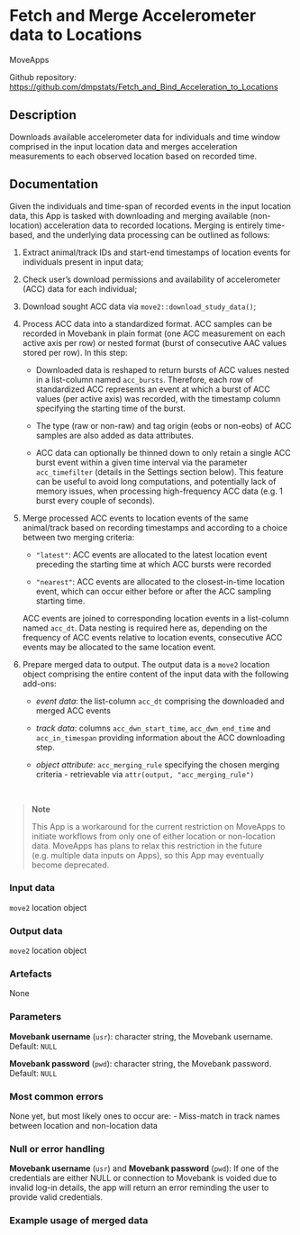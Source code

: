 
# Fetch and Merge Accelerometer data to Locations

MoveApps

Github repository:
<https://github.com/dmpstats/Fetch_and_Bind_Acceleration_to_Locations>

## Description

Downloads available accelerometer data for individuals and time window
comprised in the input location data and merges acceleration
measurements to each observed location based on recorded time.

## Documentation

Given the individuals and time-span of recorded events in the input
location data, this App is tasked with downloading and merging available
(non-location) acceleration data to recorded locations. Merging is
entirely time-based, and the underlying data processing can be outlined
as follows:

1.  Extract animal/track IDs and start-end timestamps of location events
    for individuals present in input data;

2.  Check user’s download permissions and availability of accelerometer
    (ACC) data for each individual;

3.  Download sought ACC data via `move2::download_study_data()`;

4.  Process ACC data into a standardized format. ACC samples can be
    recorded in Movebank in plain format (one ACC measurement on each
    active axis per row) or nested format (burst of consecutive AAC
    values stored per row). In this step:

    - Downloaded data is reshaped to return bursts of ACC values nested
      in a list-column named `acc_bursts`. Therefore, each row of
      standardized ACC represents an event at which a burst of ACC
      values (per active axis) was recorded, with the timestamp column
      specifying the starting time of the burst.

    - The type (raw or non-raw) and tag origin (eobs or non-eobs) of ACC
      samples are also added as data attributes.

    - ACC data can optionally be thinned down to only retain a single
      ACC burst event within a given time interval via the parameter
      `acc_timefilter` (details in the Settings section below). This
      feature can be useful to avoid long computations, and potentially
      lack of memory issues, when processing high-frequency ACC data
      (e.g. 1 burst every couple of seconds).

5.  Merge processed ACC events to location events of the same
    animal/track based on recording timestamps and according to a choice
    between two merging criteria:

    - `"latest"`: ACC events are allocated to the latest location event
      preceding the starting time at which ACC bursts were recorded

    - `"nearest"`: ACC events are allocated to the closest-in-time
      location event, which can occur either before or after the ACC
      sampling starting time.

    ACC events are joined to corresponding location events in a
    list-column named `acc_dt`. Data nesting is required here as,
    depending on the frequency of ACC events relative to location
    events, consecutive ACC events may be allocated to the same location
    event.

6.  Prepare merged data to output. The output data is a `move2` location
    object comprising the entire content of the input data with the
    following add-ons:

    - *event data*: the list-column `acc_dt` comprising the downloaded
      and merged ACC events

    - *track data*: columns `acc_dwn_start_time`, `acc_dwn_end_time` and
      `acc_in_timespan` providing information about the ACC downloading
      step.

    - *object attribute*: `acc_merging_rule` specifying the chosen
      merging criteria - retrievable via
      `attr(output, "acc_merging_rule")`

<br />

<div>

> **Note**
>
> This App is a workaround for the current restriction on MoveApps to
> initiate workflows from only one of either location or non-location
> data. MoveApps has plans to relax this restriction in the future
> (e.g. multiple data inputs on Apps), so this App may eventually become
> deprecated.

</div>

### Input data

`move2` location object

### Output data

`move2` location object

### Artefacts

None

### Parameters

**Movebank username** (`usr`): character string, the Movebank username.
Default: `NULL`

**Movebank password** (`pwd`): character string, the Movebank password.
Default: `NULL`

### Most common errors

None yet, but most likely ones to occur are: - Miss-match in track names
between location and non-location data

<!-- *Please describe shortly what most common errors of the App can be, how they occur and best ways of solving them.* -->

### Null or error handling

**Movebank username** (`usr`) and **Movebank password** (`pwd`): If one
of the credentials are either NULL or connection to Movebank is voided
due to invalid log-in details, the app will return an error reminding
the user to provide valid credentials.

### Example usage of merged data
